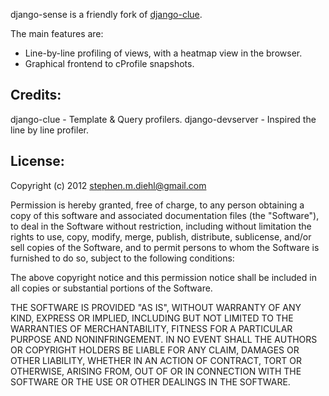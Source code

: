 django-sense is a friendly fork of [django-clue](https://github.com/garethr/django-clue/).

The main features are:

* Line-by-line profiling of views, with a heatmap view in the
  browser.
* Graphical frontend to cProfile snapshots. 

Credits:
--------

django-clue - Template & Query profilers.
django-devserver - Inspired the line by line profiler.

License:
--------

Copyright (c) 2012 <stephen.m.diehl@gmail.com>

Permission is hereby granted, free of charge, to any person obtaining a copy of this software and associated documentation files (the "Software"), to deal in the Software without restriction, including without limitation the rights to use, copy, modify, merge, publish, distribute, sublicense, and/or sell copies of the Software, and to permit persons to whom the Software is furnished to do so, subject to the following conditions:

The above copyright notice and this permission notice shall be included in all copies or substantial portions of the Software.

THE SOFTWARE IS PROVIDED "AS IS", WITHOUT WARRANTY OF ANY KIND, EXPRESS OR IMPLIED, INCLUDING BUT NOT LIMITED TO THE WARRANTIES OF MERCHANTABILITY, FITNESS FOR A PARTICULAR PURPOSE AND NONINFRINGEMENT. IN NO EVENT SHALL THE AUTHORS OR COPYRIGHT HOLDERS BE LIABLE FOR ANY CLAIM, DAMAGES OR OTHER LIABILITY, WHETHER IN AN ACTION OF CONTRACT, TORT OR OTHERWISE, ARISING FROM, OUT OF OR IN CONNECTION WITH THE SOFTWARE OR THE USE OR OTHER DEALINGS IN THE SOFTWARE.
